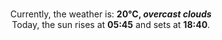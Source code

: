 <p  align="center"><br/>Currently, the weather is: <b> 20°C, <i>overcast clouds</i></b></br>Today, the sun rises at <b>05:45</b> and sets at <b>18:40</b>.</p>